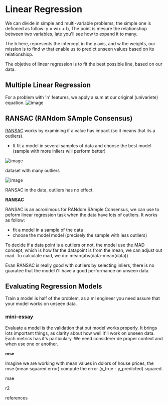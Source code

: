 # Linear Regression 
We can divide in simple and multi-variable problems, the simple one is defioned as follow: y = wix + b, The point is mesure the relationshop between two variables, late you'll see how to expand it to many.

The b here, represents the intercept in the y axis, and w the weights, our mission is to find w that enable us to predict unseen values based on its relationshiop.

The objetive of linear regression is to fit the best possible line, based on our data. 

## Multiple Linear Regression
For a problem with 'n' features, we apply a sum at our original (univariete) equation.
![image](https://github.com/user-attachments/assets/57222005-500a-4f54-92c2-6cb6ef60c71d)


## RANSAC (RANdom SAmple Consensus)
[RANSAC](https://en.wikipedia.org/wiki/Random_sample_consensus) works by examining if a value has impact (so it means that its a outliers).

- It fit a model in several samples of data and choose the best model (sample with more inliers will perform better)

![image](https://github.com/user-attachments/assets/9d973ec9-6e95-4413-839f-9e34b2c87f77)

dataset with many outliers

![image](https://github.com/user-attachments/assets/213eec56-be96-452c-b76a-c2ef57b11b1d)

RANSAC in the data, outliers has no effect.


**RANSAC**

RANSAC is an acronimous for RANdom SAmple Consensus, we can use to peform linear regression task when the data have lots of outliers. It works as follow:

- fit a model in a sample of the data
- choose the model model (precisely the sample with less outliers)

To decide if a data point is a outliers or not, the model use the MAD concept, which is how far the datapoint is from the mean, we can adjust out mad. To calculate mad, we do: mean(abs(data-mean(data))

Evan RANSAC is really good with outliers by selecting inliers, there is no guaratee that the model i'll have a good performance on unseen data.

## Evaluating Regression Models
Train a model is half of the problem, as a ml engineer you need assure that your model works on unseen data.

### mini-essay

Evaluate a model is the validation that out model works properly. It brings lots important things, as clarity about how well it'll work on unseen data. Each metrics has it's particulary. We need considerer de proper context and when use one or another.

**mse**

Imagine we are working with mean values in dolors of house prices, the mse (mean squared error) compute the error (y_true - y_predicted) squared.

mae

r2

references
